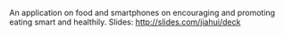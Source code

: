 An application on food and smartphones on encouraging and promoting eating smart and healthily.
Slides: http://slides.com/jiahui/deck
